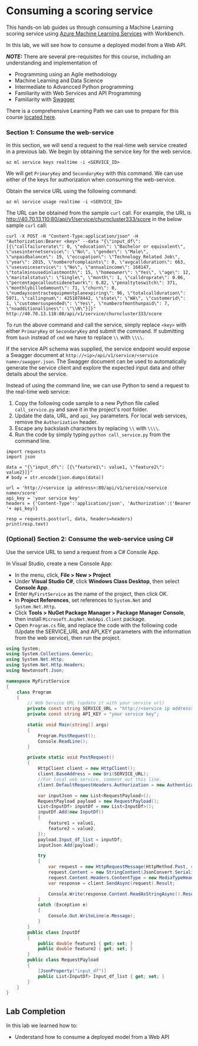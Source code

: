 # Consuming a scoring service

This hands-on lab guides us through consuming a Machine Learning scoring service using [Azure Machine Learning Services](https://docs.microsoft.com/en-us/azure/machine-learning/preview/overview-what-is-azure-ml) with Workbench. 

In this lab, we will see how to consume a deployed model from a Web API.

***NOTE:*** There are several pre-requisites for this course, including an understanding and implementation of

- Programming using an Agile methodology
- Machine Learning and Data Science
- Intermediate to Advancced Python programming
- Familiarity with Web Services and API Programming
- Familiarity with [Swagger](https://github.com/swagger-api/swagger-codegen)

There is a comprehensive Learning Path we can use to prepare for this course [located here](https://github.com/Azure/learnAnalytics-CreatingSolutionswiththeTeamDataScienceProcess-/blob/master/Instructions/Learning%20Path%20-%20Creating%20Solutions%20with%20the%20Team%20Data%20Science%20Process.md).

### Section 1: Consume the web-service

In this section, we will send a request to the real-time web service created in a previous lab. We begin by obtaining the service key for the web service.

```
az ml service keys realtime -i <SERVICE_ID>
```

We will get `PrimaryKey` and `SecondaryKey` with this command. We can use either of the keys for authorization when consuming the web-service.

Obtain the service URL using the following command:

```
az ml service usage realtime -i <SERVICE_ID>
```

The URL can be obtained from the sample `curl` call. For example, the URL is http://40.70.13.110:80/api/v1/service/churncluster333/score in the below sample `curl` call:

```
curl -X POST -H "Content-Type:application/json" -H "Authorization:Bearer <key>" --data "{\"input_df\": [{\"callfailurerate\": 0, \"education\": \"Bachelor or equivalent\", \"usesinternetservice\": \"No\", \"gender\": \"Male\", \"unpaidbalance\": 19, \"occupation\": \"Technology Related Job\", \"year\": 2015, \"numberofcomplaints\": 0, \"avgcallduration\": 663, \"usesvoiceservice\": \"No\", \"annualincome\": 168147, \"totalminsusedinlastmonth\": 15, \"homeowner\": \"Yes\", \"age\": 12, \"maritalstatus\": \"Single\", \"month\": 1, \"calldroprate\": 0.06, \"percentagecalloutsidenetwork\": 0.82, \"penaltytoswitch\": 371, \"monthlybilledamount\": 71, \"churn\": 0, \"numdayscontractequipmentplanexpiring\": 96, \"totalcallduration\": 5971, \"callingnum\": 4251078442, \"state\": \"WA\", \"customerid\": 1, \"customersuspended\": \"Yes\", \"numberofmonthunpaid\": 7, \"noadditionallines\": \"\\N\"}]}" http://40.70.13.110:80/api/v1/service/churncluster333/score
```

To run the above command and call the service, simply replace `<key>` with either `PrimaryKey` or `SecondaryKey` and submit the command. If submitting from `bash` instead of `cmd` we have to replace `\\` with `\\\\`.

If the service API schema was supplied, the service endpoint would expose a Swagger document at `http://<ip>/api/v1/service/<service name>/swagger.json`. The Swagger document can be used to automatically generate the service client and explore the expected input data and other details about the service.

Instead of using the command line, we can use Python to send a request to the real-time web service:

1. Copy the following code sample to a new Python file called `call_service.py` and save it in the project's root folder.
2. Update the data, URL, and `api_key` parameters. For local web services, remove the `Authorization` header.
3. Escape any backslash characters by replacing `\\` with `\\\\`.
4. Run the code by simply typing `python call_service.py` from the command line.

```
import requests
import json

data = "{\"input_df\": [{\"feature1\": value1, \"feature2\": value2}]}"
# body = str.encode(json.dumps(data))

url = 'http://<service ip address>:80/api/v1/service/<service name>/score'
api_key = 'your service key' 
headers = {'Content-Type':'application/json', 'Authorization':('Bearer '+ api_key)}

resp = requests.post(url, data, headers=headers)
print(resp.text)
```

### (Optional) Section 2: Consume the web-service using C\#

Use the service URL to send a request from a C\# Console App. 

In Visual Studio, create a new Console App:

- In the menu, click, **File > New > Project**
- Under **Visual Studio C#**, click **Windows Class Desktop**, then select **Console App**.
- Enter `MyFirstService` as the name of the project, then click OK.
- In **Project References**, set references to `System.Net` and `System.Net.Http`.
- Click **Tools > NuGet Package Manager > Package Manager Console**, then install `Microsoft.AspNet.WebApi.Client` package.
- Open `Program.cs` file, and replace the code with the following code (Update the SERVICE_URL and API_KEY parameters with the information from the web service), then run the project.

````C\#
using System;
using System.Collections.Generic;
using System.Net.Http;
using System.Net.Http.Headers;
using Newtonsoft.Json;

namespace MyFirstService
{
    class Program
    {
        // Web Service URL (update it with your service url)
        private const string SERVICE_URL = "http://<service ip address>:80/api/v1/service/<service name>/score";
        private const string API_KEY = "your service key";

        static void Main(string[] args)
        {
            Program.PostRequest();
            Console.ReadLine();
        }

        private static void PostRequest()
        {
            HttpClient client = new HttpClient();
            client.BaseAddress = new Uri(SERVICE_URL);
            //For local web service, comment out this line.
            client.DefaultRequestHeaders.Authorization = new AuthenticationHeaderValue("Bearer", API_KEY);

            var inputJson = new List<RequestPayload>();
            RequestPayload payload = new RequestPayload();
            List<InputDf> inputDf = new List<InputDf>();
            inputDf.Add(new InputDf()
            {
                feature1 = value1,
                feature2 = value2,
            });
            payload.Input_df_list = inputDf;
            inputJson.Add(payload);

            try
            {
                var request = new HttpRequestMessage(HttpMethod.Post, string.Empty);
                request.Content = new StringContent(JsonConvert.SerializeObject(payload));
                request.Content.Headers.ContentType = new MediaTypeHeaderValue("application/json");
                var response = client.SendAsync(request).Result;

                Console.Write(response.Content.ReadAsStringAsync().Result);
            }
            catch (Exception e)
            {
                Console.Out.WriteLine(e.Message);
            }
        }
        public class InputDf
        {
            public double feature1 { get; set; }
            public double feature2 { get; set; }
        }
        public class RequestPayload
        {
            [JsonProperty("input_df")]
            public List<InputDf> Input_df_list { get; set; }
        }
    }
}
````

## Lab Completion

In this lab we learned how to:
- Understand how to consume a deployed model from a Web API
